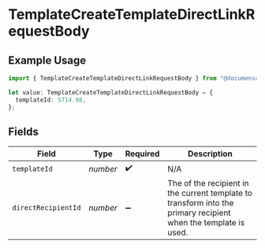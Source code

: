 # TemplateCreateTemplateDirectLinkRequestBody

## Example Usage

```typescript
import { TemplateCreateTemplateDirectLinkRequestBody } from "@documenso/sdk-typescript/models/operations";

let value: TemplateCreateTemplateDirectLinkRequestBody = {
  templateId: 5714.98,
};
```

## Fields

| Field                                                                                                           | Type                                                                                                            | Required                                                                                                        | Description                                                                                                     |
| --------------------------------------------------------------------------------------------------------------- | --------------------------------------------------------------------------------------------------------------- | --------------------------------------------------------------------------------------------------------------- | --------------------------------------------------------------------------------------------------------------- |
| `templateId`                                                                                                    | *number*                                                                                                        | :heavy_check_mark:                                                                                              | N/A                                                                                                             |
| `directRecipientId`                                                                                             | *number*                                                                                                        | :heavy_minus_sign:                                                                                              | The of the recipient in the current template to transform into the primary recipient when the template is used. |
